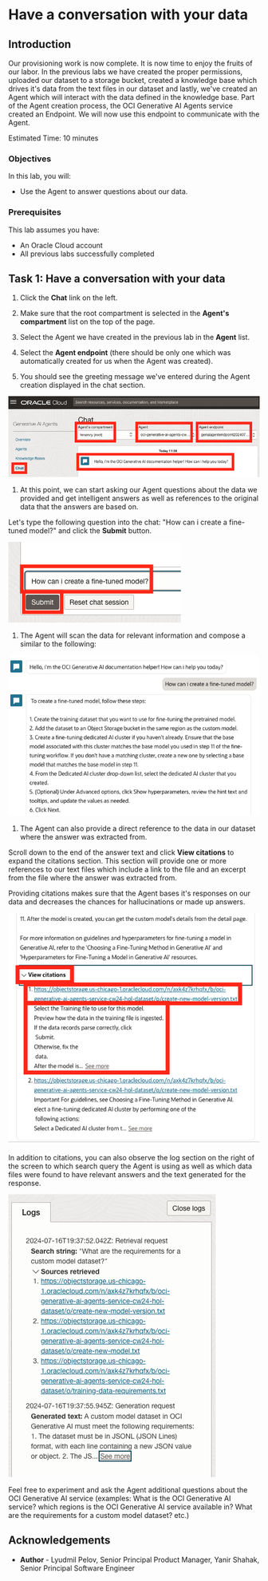 # Have a conversation with your data

## Introduction

Our provisioning work is now complete. It is now time to enjoy the fruits of our labor.
In the previous labs we have created the proper permissions, uploaded our dataset to a storage bucket, created a knowledge base which drives it's data from the text files in our dataset and lastly, we've created an Agent which will interact with the data defined in the knowledge base.
Part of the Agent creation process, the OCI Generative AI Agents service created an Endpoint. We will now use this endpoint to communicate with the Agent.

Estimated Time: 10 minutes

### Objectives

In this lab, you will:

* Use the Agent to answer questions about our data.

### Prerequisites

This lab assumes you have:

* An Oracle Cloud account
* All previous labs successfully completed

## Task 1: Have a conversation with your data

1. Click the **Chat** link on the left.

1. Make sure that the root compartment is selected in the **Agent's compartment** list on the top of the page.

1. Select the Agent we have created in the previous lab in the **Agent** list.

1. Select the **Agent endpoint** (there should be only one which was automatically created for us when the Agent was created).

1. You should see the greeting message we've entered during the Agent creation displayed in the chat section.

  ![Start chatting](./images/start-chat.png)

1. At this point, we can start asking our Agent questions about the data we provided and get intelligent answers as well as references to the original data that the answers are based on.

Let's type the following question into the chat: "How can i create a fine-tuned model?" and click the **Submit** button.

  ![Ask first question](./images/ask-first-question.png)

1. The Agent will scan the data for relevant information and compose a similar to the following:

  ![First answer](./images/first-answer.png)

1. The Agent can also provide a direct reference to the data in our dataset where the answer was extracted from. 

  Scroll down to the end of the answer text and click **View citations** to expand the citations section. This section will provide one or more references to our text files which include a link to the file and an excerpt from the file where the answer was extracted from.

  Providing citations makes sure that the Agent bases it's responses on our data and decreases the chances for hallucinations or made up answers.

  ![First answer citations](./images/first-answer-citations.png)

  In addition to citations, you can also observe the log section on the right of the screen to which search query the Agent is using as well as which data files were found to have relevant answers and the text generated for the response.

  ![Logs](./images/logs.png)

Feel free to experiment and ask the Agent additional questions about the OCI Generative AI service (examples: What is the OCI Generative AI service? which regions is the OCI Generative AI service available in? What are the requirements for a custom model dataset? etc.)

## Acknowledgements

* **Author** - Lyudmil Pelov, Senior Principal Product Manager, Yanir Shahak, Senior Principal Software Engineer
